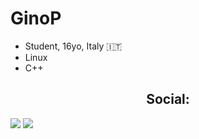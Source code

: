 <h1>GinoP</h1>

- Student, 16yo, Italy 🇮🇹
- Linux
- C++

<div align="center">
  <h2>Social:</h2>
</div>

<p align="center">
  
[<img src="https://img.shields.io/badge/-GitHub-181717?style=flat-square&logo=github" />](https://github.com/ginop-1)
[<img src="https://img.shields.io/twitter/url?color=%20&label=%20&logo=reddit&logoColor=%20&style=social&url=https%3A%2F%2Fgithub.com%2Fginop-1" />](https://www.reddit.com/user/Take_F)
</p>

